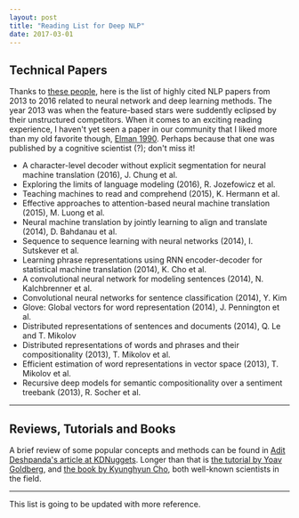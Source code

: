 ```yaml
---
layout: post
title: "Reading List for Deep NLP"
date: 2017-03-01
---
```


## Technical Papers
Thanks to [these people](https://github.com/terryum/awesome-deep-learning-papers/graphs/contributors), here is the list of highly cited NLP papers from 2013 to 2016 related to neural network and deep learning methods. The year 2013 was when the feature-based stars were suddently eclipsed by their unstructured competitors. When it comes to an exciting reading experience, I haven't yet seen a paper in our community that I liked more than my old favorite though, [Elman 1990](http://onlinelibrary.wiley.com/doi/10.1207/s15516709cog1402_1/abstract). Perhaps because that one was published by a cognitive scientist (?); don't miss it!

* A character-level decoder without explicit segmentation for neural machine translation (2016), J. Chung et al. 
* Exploring the limits of language modeling (2016), R. Jozefowicz et al. 
* Teaching machines to read and comprehend (2015), K. Hermann et al. 
* Effective approaches to attention-based neural machine translation (2015), M. Luong et al. 
* Neural machine translation by jointly learning to align and translate (2014), D. Bahdanau et al. 
* Sequence to sequence learning with neural networks (2014), I. Sutskever et al. 
* Learning phrase representations using RNN encoder-decoder for statistical machine translation (2014), K. Cho et al. 
* A convolutional neural network for modeling sentences (2014), N. Kalchbrenner et al. 
* Convolutional neural networks for sentence classification (2014), Y. Kim 
* Glove: Global vectors for word representation (2014), J. Pennington et al. 
* Distributed representations of sentences and documents (2014), Q. Le and T. Mikolov 
* Distributed representations of words and phrases and their compositionality (2013), T. Mikolov et al. 
* Efficient estimation of word representations in vector space (2013), T. Mikolov et al. 
* Recursive deep models for semantic compositionality over a sentiment treebank (2013), R. Socher et al. 



----------------

## Reviews, Tutorials  and Books

A brief review of some popular concepts and methods can be found in [Adit Deshpanda's article at KDNuggets](http://www.kdnuggets.com/2017/01/deep-learning-review-natural-language-processing.html). Longer than that is [the tutorial by Yoav Goldberg](https://arxiv.org/abs/1510.00726), and [the book by Kyunghyun Cho](https://arxiv.org/pdf/1511.07916.pdf), both well-known scientists in the field.


-------
This list is going to be updated with more reference.







